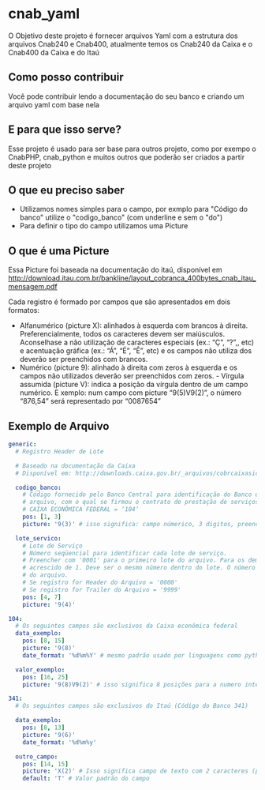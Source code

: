 cnab_yaml
=========

O Objetivo deste projeto é fornecer arquivos Yaml com a estrutura dos arquivos Cnab240 e Cnab400, atualmente temos os Cnab240 da Caixa e o Cnab400 da Caixa e do Itaú

Como posso contribuir
---------------------
Você pode contribuir lendo a documentação do seu banco e criando um arquivo yaml com base nela

E para que isso serve?
----------------------
Esse projeto é usado para ser base para outros projeto, como por exempo o CnabPHP, cnab_python e
muitos outros que poderão ser criados a partir deste projeto

O que eu preciso saber
----------------------
* Utilizamos nomes simples para o campo, por exmplo para "Código do banco" utilize o "codigo_banco" (com underline e sem o "do")
* Para definir o tipo do campo utilizamos uma Picture

O que é uma Picture
-------------------
Essa Picture foi baseada na documentação do itaú, disponível em http://download.itau.com.br/bankline/layout_cobranca_400bytes_cnab_itau_mensagem.pdf

Cada registro é formado por campos que são apresentados em dois formatos:
* Alfanumérico (picture X): alinhados à esquerda com brancos à direita. Preferencialmente, todos os caracteres devem ser maiúsculos. Aconselhase a não utilização de caracteres especiais (ex.: “Ç”, “?”,, etc) e acentuação gráfica (ex.: “Á”, “É”, “Ê”, etc) e os campos não utiliza dos deverão ser preenchidos com brancos.
* Numérico (picture 9): alinhado à direita com zeros à esquerda e os campos não utilizados deverão ser preenchidos com zeros. - Vírgula assumida (picture V): indica a posição da vírgula dentro de um campo numérico. E xemplo: num campo com picture “9(5)V9(2)”, o número “876,54” será representado por “0087654”

Exemplo de Arquivo
------------------
```yaml
generic:
  # Registro Header de Lote

  # Baseado na documentação da Caixa
  # Disponível em: http://downloads.caixa.gov.br/_arquivos/cobrcaixasicob/manuaissicob/CNAB_240_SICOB.pdf (Acesso em  23/04/2014)

  codigo_banco:
    # Código fornecido pelo Banco Central para identificação do Banco que está recebendo ou enviando o
    # arquivo, com o qual se firmou o contrato de prestação de serviços.
    # CAIXA ECONÔMICA FEDERAL = ‘104’
    pos: [1, 3]
    picture: '9(3)' # isso significa: campo númerico, 3 digitos, preenchido com 0 a direita

  lote_servico:
    # Lote de Serviço
    # Número seqüencial para identificar cada lote de serviço.
    # Preencher com '0001' para o primeiro lote do arquivo. Para os demais: número do lote anterior
    # acrescido de 1. Deve ser o mesmo número dentro do lote. O número não poderá ser repetido dentro
    # do arquivo.
    # Se registro for Header do Arquivo = '0000'
    # Se registro for Trailer do Arquivo = '9999'
    pos: [4, 7]
    picture: '9(4)'

104:
  # Os seguintes campos são exclusivos da Caixa econômica federal
  data_exemplo:
    pos: [8, 15]
    picture: '9(8)'
    date_format: '%d%m%Y' # mesmo padrão usado por linguagens como python e ruby

  valor_exemplo:
    pos: [16, 25]
    picture: '9(8)V9(2)' # isso significa 8 posições para a numero inteiro, mais 2 posições para as casas decimais

341:
  # Os seguintes campos são exclusivos do Itaú (Código do Banco 341)

  data_exemplo:
    pos: [8, 13]
    picture: '9(6)'
    date_format: '%d%m%y'

  outro_campo:
    pos: [14, 15]
    picture: 'X(2)' # Isso significa campo de texto com 2 caracteres (preenchido com espaço a direita)
    default: 'T' # Valor padrão do campo
```
